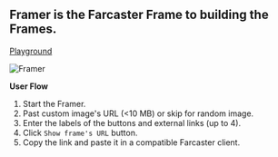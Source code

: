 ## Framer is the Farcaster Frame to building the Frames.

[Playground](https://codesandbox.io/p/github/alekcangp/framer/main?file=%2Findex.js%3A5%2C53&layout=%257B%2522sidebarPanel%2522%253A%2522EXPLORER%2522%252C%2522rootPanelGroup%2522%253A%257B%2522direction%2522%253A%2522horizontal%2522%252C%2522contentType%2522%253A%2522UNKNOWN%2522%252C%2522type%2522%253A%2522PANEL_GROUP%2522%252C%2522id%2522%253A%2522ROOT_LAYOUT%2522%252C%2522panels%2522%253A%255B%257B%2522type%2522%253A%2522PANEL_GROUP%2522%252C%2522contentType%2522%253A%2522UNKNOWN%2522%252C%2522direction%2522%253A%2522vertical%2522%252C%2522id%2522%253A%2522clu8ns5dm0006356jcu2vv6so%2522%252C%2522sizes%2522%253A%255B70%252C30%255D%252C%2522panels%2522%253A%255B%257B%2522type%2522%253A%2522PANEL_GROUP%2522%252C%2522contentType%2522%253A%2522EDITOR%2522%252C%2522direction%2522%253A%2522horizontal%2522%252C%2522id%2522%253A%2522EDITOR%2522%252C%2522panels%2522%253A%255B%257B%2522type%2522%253A%2522PANEL%2522%252C%2522contentType%2522%253A%2522EDITOR%2522%252C%2522id%2522%253A%2522clu8ns5dl0002356ji110l46i%2522%257D%255D%257D%252C%257B%2522type%2522%253A%2522PANEL_GROUP%2522%252C%2522contentType%2522%253A%2522SHELLS%2522%252C%2522direction%2522%253A%2522horizontal%2522%252C%2522id%2522%253A%2522SHELLS%2522%252C%2522panels%2522%253A%255B%257B%2522type%2522%253A%2522PANEL%2522%252C%2522contentType%2522%253A%2522SHELLS%2522%252C%2522id%2522%253A%2522clu8ns5dl0004356jaefdjnp7%2522%257D%255D%252C%2522sizes%2522%253A%255B100%255D%257D%255D%257D%252C%257B%2522type%2522%253A%2522PANEL_GROUP%2522%252C%2522contentType%2522%253A%2522DEVTOOLS%2522%252C%2522direction%2522%253A%2522vertical%2522%252C%2522id%2522%253A%2522DEVTOOLS%2522%252C%2522panels%2522%253A%255B%257B%2522type%2522%253A%2522PANEL%2522%252C%2522contentType%2522%253A%2522DEVTOOLS%2522%252C%2522id%2522%253A%2522clu8ns5dm0005356j9i1kx4h6%2522%257D%255D%252C%2522sizes%2522%253A%255B100%255D%257D%255D%252C%2522sizes%2522%253A%255B58.73560794849004%252C41.26439205150996%255D%257D%252C%2522tabbedPanels%2522%253A%257B%2522clu8ns5dl0002356ji110l46i%2522%253A%257B%2522tabs%2522%253A%255B%257B%2522id%2522%253A%2522clu8ns5dl0001356jft2m0esg%2522%252C%2522mode%2522%253A%2522permanent%2522%252C%2522type%2522%253A%2522FILE%2522%252C%2522filepath%2522%253A%2522%252Findex.js%2522%252C%2522state%2522%253A%2522IDLE%2522%252C%2522initialSelections%2522%253A%255B%257B%2522startLineNumber%2522%253A5%252C%2522startColumn%2522%253A53%252C%2522endLineNumber%2522%253A5%252C%2522endColumn%2522%253A53%257D%255D%257D%255D%252C%2522id%2522%253A%2522clu8ns5dl0002356ji110l46i%2522%252C%2522activeTabId%2522%253A%2522clu8ns5dl0001356jft2m0esg%2522%257D%252C%2522clu8ns5dm0005356j9i1kx4h6%2522%253A%257B%2522id%2522%253A%2522clu8ns5dm0005356j9i1kx4h6%2522%252C%2522activeTabId%2522%253A%2522clu8nsqkf004b356j2dyyhwog%2522%252C%2522tabs%2522%253A%255B%257B%2522type%2522%253A%2522UNASSIGNED_PORT%2522%252C%2522port%2522%253A3000%252C%2522id%2522%253A%2522clu8nsqkf004b356j2dyyhwog%2522%252C%2522mode%2522%253A%2522permanent%2522%252C%2522path%2522%253A%2522%2522%257D%255D%257D%252C%2522clu8ns5dl0004356jaefdjnp7%2522%253A%257B%2522id%2522%253A%2522clu8ns5dl0004356jaefdjnp7%2522%252C%2522tabs%2522%253A%255B%257B%2522id%2522%253A%2522clu8ns5dl0003356juz3v7c5v%2522%252C%2522mode%2522%253A%2522permanent%2522%252C%2522type%2522%253A%2522TERMINAL%2522%252C%2522shellId%2522%253A%2522clu8ns6yv000hdjjfh56a3sqd%2522%257D%255D%252C%2522activeTabId%2522%253A%2522clu8ns5dl0003356juz3v7c5v%2522%257D%257D%252C%2522showDevtools%2522%253Atrue%252C%2522showShells%2522%253Atrue%252C%2522showSidebar%2522%253Atrue%252C%2522sidebarPanelSize%2522%253A15%257D](https://codesandbox.io/p/github/alekcangp/framer/main?file=%2Findex.js&embed=1&layout=%257B%2522sidebarPanel%2522%253A%2522EXPLORER%2522%252C%2522rootPanelGroup%2522%253A%257B%2522direction%2522%253A%2522horizontal%2522%252C%2522contentType%2522%253A%2522UNKNOWN%2522%252C%2522type%2522%253A%2522PANEL_GROUP%2522%252C%2522id%2522%253A%2522ROOT_LAYOUT%2522%252C%2522panels%2522%253A%255B%257B%2522type%2522%253A%2522PANEL_GROUP%2522%252C%2522contentType%2522%253A%2522UNKNOWN%2522%252C%2522direction%2522%253A%2522vertical%2522%252C%2522id%2522%253A%2522clu8ns5dm0006356jcu2vv6so%2522%252C%2522sizes%2522%253A%255B70%252C30%255D%252C%2522panels%2522%253A%255B%257B%2522type%2522%253A%2522PANEL_GROUP%2522%252C%2522contentType%2522%253A%2522EDITOR%2522%252C%2522direction%2522%253A%2522horizontal%2522%252C%2522id%2522%253A%2522EDITOR%2522%252C%2522panels%2522%253A%255B%257B%2522type%2522%253A%2522PANEL%2522%252C%2522contentType%2522%253A%2522EDITOR%2522%252C%2522id%2522%253A%2522clu8ns5dl0002356ji110l46i%2522%257D%255D%257D%252C%257B%2522type%2522%253A%2522PANEL_GROUP%2522%252C%2522contentType%2522%253A%2522SHELLS%2522%252C%2522direction%2522%253A%2522horizontal%2522%252C%2522id%2522%253A%2522SHELLS%2522%252C%2522panels%2522%253A%255B%257B%2522type%2522%253A%2522PANEL%2522%252C%2522contentType%2522%253A%2522SHELLS%2522%252C%2522id%2522%253A%2522clu8ns5dl0004356jaefdjnp7%2522%257D%255D%252C%2522sizes%2522%253A%255B100%255D%257D%255D%257D%252C%257B%2522type%2522%253A%2522PANEL_GROUP%2522%252C%2522contentType%2522%253A%2522DEVTOOLS%2522%252C%2522direction%2522%253A%2522vertical%2522%252C%2522id%2522%253A%2522DEVTOOLS%2522%252C%2522panels%2522%253A%255B%257B%2522type%2522%253A%2522PANEL%2522%252C%2522contentType%2522%253A%2522DEVTOOLS%2522%252C%2522id%2522%253A%2522clu8ns5dm0005356j9i1kx4h6%2522%257D%255D%252C%2522sizes%2522%253A%255B100%255D%257D%255D%252C%2522sizes%2522%253A%255B58.73560794849004%252C41.26439205150996%255D%257D%252C%2522tabbedPanels%2522%253A%257B%2522clu8ns5dl0002356ji110l46i%2522%253A%257B%2522tabs%2522%253A%255B%257B%2522id%2522%253A%2522clu8ns5dl0001356jft2m0esg%2522%252C%2522mode%2522%253A%2522permanent%2522%252C%2522type%2522%253A%2522FILE%2522%252C%2522filepath%2522%253A%2522%252Findex.js%2522%252C%2522state%2522%253A%2522IDLE%2522%252C%2522initialSelections%2522%253A%255B%257B%2522startLineNumber%2522%253A5%252C%2522startColumn%2522%253A53%252C%2522endLineNumber%2522%253A5%252C%2522endColumn%2522%253A53%257D%255D%257D%255D%252C%2522id%2522%253A%2522clu8ns5dl0002356ji110l46i%2522%252C%2522activeTabId%2522%253A%2522clu8ns5dl0001356jft2m0esg%2522%257D%252C%2522clu8ns5dm0005356j9i1kx4h6%2522%253A%257B%2522id%2522%253A%2522clu8ns5dm0005356j9i1kx4h6%2522%252C%2522activeTabId%2522%253A%2522clu8nsqkf004b356j2dyyhwog%2522%252C%2522tabs%2522%253A%255B%257B%2522type%2522%253A%2522UNASSIGNED_PORT%2522%252C%2522port%2522%253A3000%252C%2522id%2522%253A%2522clu8nsqkf004b356j2dyyhwog%2522%252C%2522mode%2522%253A%2522permanent%2522%252C%2522path%2522%253A%2522%2522%257D%255D%257D%252C%2522clu8ns5dl0004356jaefdjnp7%2522%253A%257B%2522id%2522%253A%2522clu8ns5dl0004356jaefdjnp7%2522%252C%2522tabs%2522%253A%255B%257B%2522id%2522%253A%2522clu8ns5dl0003356juz3v7c5v%2522%252C%2522mode%2522%253A%2522permanent%2522%252C%2522type%2522%253A%2522TERMINAL%2522%252C%2522shellId%2522%253A%2522clu8ns6yv000hdjjfh56a3sqd%2522%257D%255D%252C%2522activeTabId%2522%253A%2522clu8ns5dl0003356juz3v7c5v%2522%257D%257D%252C%2522showDevtools%2522%253Atrue%252C%2522showShells%2522%253Atrue%252C%2522showSidebar%2522%253Atrue%252C%2522sidebarPanelSize%2522%253A15%257D)https://codesandbox.io/p/github/alekcangp/framer/main?file=%2Findex.js&embed=1&layout=%257B%2522sidebarPanel%2522%253A%2522EXPLORER%2522%252C%2522rootPanelGroup%2522%253A%257B%2522direction%2522%253A%2522horizontal%2522%252C%2522contentType%2522%253A%2522UNKNOWN%2522%252C%2522type%2522%253A%2522PANEL_GROUP%2522%252C%2522id%2522%253A%2522ROOT_LAYOUT%2522%252C%2522panels%2522%253A%255B%257B%2522type%2522%253A%2522PANEL_GROUP%2522%252C%2522contentType%2522%253A%2522UNKNOWN%2522%252C%2522direction%2522%253A%2522vertical%2522%252C%2522id%2522%253A%2522clu8ns5dm0006356jcu2vv6so%2522%252C%2522sizes%2522%253A%255B70%252C30%255D%252C%2522panels%2522%253A%255B%257B%2522type%2522%253A%2522PANEL_GROUP%2522%252C%2522contentType%2522%253A%2522EDITOR%2522%252C%2522direction%2522%253A%2522horizontal%2522%252C%2522id%2522%253A%2522EDITOR%2522%252C%2522panels%2522%253A%255B%257B%2522type%2522%253A%2522PANEL%2522%252C%2522contentType%2522%253A%2522EDITOR%2522%252C%2522id%2522%253A%2522clu8ns5dl0002356ji110l46i%2522%257D%255D%257D%252C%257B%2522type%2522%253A%2522PANEL_GROUP%2522%252C%2522contentType%2522%253A%2522SHELLS%2522%252C%2522direction%2522%253A%2522horizontal%2522%252C%2522id%2522%253A%2522SHELLS%2522%252C%2522panels%2522%253A%255B%257B%2522type%2522%253A%2522PANEL%2522%252C%2522contentType%2522%253A%2522SHELLS%2522%252C%2522id%2522%253A%2522clu8ns5dl0004356jaefdjnp7%2522%257D%255D%252C%2522sizes%2522%253A%255B100%255D%257D%255D%257D%252C%257B%2522type%2522%253A%2522PANEL_GROUP%2522%252C%2522contentType%2522%253A%2522DEVTOOLS%2522%252C%2522direction%2522%253A%2522vertical%2522%252C%2522id%2522%253A%2522DEVTOOLS%2522%252C%2522panels%2522%253A%255B%257B%2522type%2522%253A%2522PANEL%2522%252C%2522contentType%2522%253A%2522DEVTOOLS%2522%252C%2522id%2522%253A%2522clu8ns5dm0005356j9i1kx4h6%2522%257D%255D%252C%2522sizes%2522%253A%255B100%255D%257D%255D%252C%2522sizes%2522%253A%255B58.73560794849004%252C41.26439205150996%255D%257D%252C%2522tabbedPanels%2522%253A%257B%2522clu8ns5dl0002356ji110l46i%2522%253A%257B%2522tabs%2522%253A%255B%257B%2522id%2522%253A%2522clu8ns5dl0001356jft2m0esg%2522%252C%2522mode%2522%253A%2522permanent%2522%252C%2522type%2522%253A%2522FILE%2522%252C%2522filepath%2522%253A%2522%252Findex.js%2522%252C%2522state%2522%253A%2522IDLE%2522%252C%2522initialSelections%2522%253A%255B%257B%2522startLineNumber%2522%253A5%252C%2522startColumn%2522%253A53%252C%2522endLineNumber%2522%253A5%252C%2522endColumn%2522%253A53%257D%255D%257D%255D%252C%2522id%2522%253A%2522clu8ns5dl0002356ji110l46i%2522%252C%2522activeTabId%2522%253A%2522clu8ns5dl0001356jft2m0esg%2522%257D%252C%2522clu8ns5dm0005356j9i1kx4h6%2522%253A%257B%2522id%2522%253A%2522clu8ns5dm0005356j9i1kx4h6%2522%252C%2522activeTabId%2522%253A%2522clu8nsqkf004b356j2dyyhwog%2522%252C%2522tabs%2522%253A%255B%257B%2522type%2522%253A%2522UNASSIGNED_PORT%2522%252C%2522port%2522%253A3000%252C%2522id%2522%253A%2522clu8nsqkf004b356j2dyyhwog%2522%252C%2522mode%2522%253A%2522permanent%2522%252C%2522path%2522%253A%2522%2522%257D%255D%257D%252C%2522clu8ns5dl0004356jaefdjnp7%2522%253A%257B%2522id%2522%253A%2522clu8ns5dl0004356jaefdjnp7%2522%252C%2522tabs%2522%253A%255B%257B%2522id%2522%253A%2522clu8ns5dl0003356juz3v7c5v%2522%252C%2522mode%2522%253A%2522permanent%2522%252C%2522type%2522%253A%2522TERMINAL%2522%252C%2522shellId%2522%253A%2522clu8ns6yv000hdjjfh56a3sqd%2522%257D%255D%252C%2522activeTabId%2522%253A%2522clu8ns5dl0003356juz3v7c5v%2522%257D%257D%252C%2522showDevtools%2522%253Atrue%252C%2522showShells%2522%253Atrue%252C%2522showSidebar%2522%253Atrue%252C%2522sidebarPanelSize%2522%253A15%257D)

![Framer](https://i.imgur.com/MHWwXiL.gif)

**User Flow**
1. Start the Framer.
2. Past custom image's URL (<10 MB) or skip for random image.
3. Enter the labels of the buttons and external links (up to 4).
4. Click `Show frame's URL` button.
5. Copy the link and paste it in a compatible Farcaster client.



